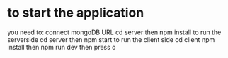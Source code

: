 # to start the application 
you need to:
connect mongoDB URL
cd server then npm install 
to run the serverside cd server then npm start
to run the client side cd client npm install then npm run dev then press o
 

